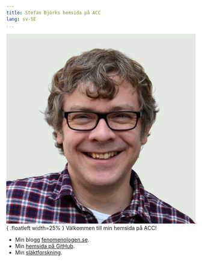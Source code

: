 ```yaml
---
title: Stefan Björks hemsida på ACC
lang: sv-SE
...
```


![](images/photo.jpg){ .floatleft width=25% } Välkommen till min hemsida på ACC!

* Min blogg [fenomenologen.se](https://fenomenologen.se).
* Min [hemsida på GitHub](https://bluebirch.github.io).
* Min [släktforskning](webtrees/).


